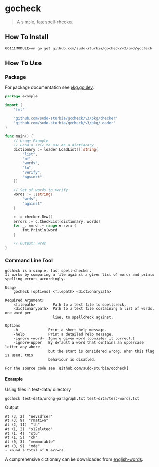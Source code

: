 # gocheck

> A simple, fast spell-checker.

## How To Install

```
GO111MODULE=on go get github.com/sudo-sturbia/gocheck/v3/cmd/gocheck
```

## How To Use
### Package
For package documentation see [pkg.go.dev](https://pkg.go.dev/mod/github.com/sudo-sturbia/gocheck/v3).

```go
package example

import (
	"fmt"

	"github.com/sudo-sturbia/gocheck/v3/pkg/checker"
	"github.com/sudo-sturbia/gocheck/v3/pkg/loader"
)

func main() {
	// Usage Example
	// Load a Trie to use as a dictionary
	dictionary := loader.LoadList([]string{
		"list",
		"of",
		"words",
		"to",
		"verify",
		"against",
	})

	// Set of words to verify
	words := []string{
		"wrds",
		"against",
	}

	c := checker.New()
	errors := c.CheckList(dictionary, words)
	for _, word := range errors {
		fmt.Println(word)
	}

	// Output: wrds
}
```

### Command Line Tool
```console
gocheck is a simple, fast spell-checker.
It works by comparing a file against a given list of words and prints
spelling errors accordingly.

Usage
    gocheck [options] <filepath> <dictionarypath>

Required Arguments
    <filepath>        Path to a text file to spellcheck.
    <dictionarypath>  Path to a text file containing a list of words, one word per
                      line, to spellcheck against.

Options
    -h              Print a short help message.
    -help           Print a detailed help message.
    -ignore <word>  Ignore given word (consider it correct.)
    -ignore-upper   By default a word that contains an uppercase letter any where
                    but the start is considered wrong. When this flag is used, this
                    behaviour is disabled.

For the source code see [github.com/sudo-sturbia/gocheck]
```

#### Example
Using files in test-data/ directory

```
gocheck test-data/wrong-paragraph.txt test-data/test-words.txt
```

Output

```console
At (3, 2)  "nevsdfser"
At (3, 9)  "rmation"
At (2, 11)  "th"
At (1, 2)  "s12eleted"
At (1, 4)  "stu"
At (1, 5)  "ck"
At (0, 3)  "memmorable"
At (0, 9)  "mde"
- Found a total of 8 errors.
```

A comprehensive dictionary can be downloaded from [english-words](https://github.com/dwyl/english-words).
